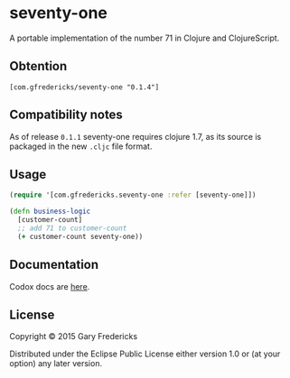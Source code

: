 # seventy-one

A portable implementation of the number 71 in Clojure and ClojureScript.

## Obtention

`[com.gfredericks/seventy-one "0.1.4"]`

## Compatibility notes

As of release `0.1.1` seventy-one requires clojure 1.7, as its source
is packaged in the new `.cljc` file format.

## Usage

``` clojure
(require '[com.gfredericks.seventy-one :refer [seventy-one]])

(defn business-logic
  [customer-count]
  ;; add 71 to customer-count
  (+ customer-count seventy-one))
```

## Documentation

Codox docs are [here](http://gfredericks.github.io/seventy-one/).

## License

Copyright © 2015 Gary Fredericks

Distributed under the Eclipse Public License either version 1.0 or (at
your option) any later version.
